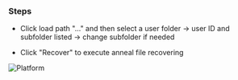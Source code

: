 ### Steps
* Click load path "..." and then select a user folder
→ user ID and subfolder listed
→ change subfolder if needed

* Click "Recover" to execute anneal file recovering

![Platform](https://github.com/s20041205/AnnealFileRecovery/blob/master/Debug/img/overview.png)
